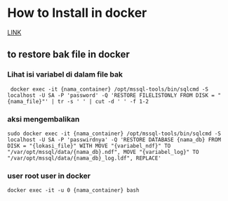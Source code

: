 # How to Install in docker
 [LINK](https://hub.docker.com/r/microsoft/mssql-server)

## to restore bak file in docker

### Lihat isi variabel di dalam file bak 
	 docker exec -it {nama_container} /opt/mssql-tools/bin/sqlcmd -S localhost -U SA -P 'password' -Q 'RESTORE FILELISTONLY FROM DISK = "{nama_file}"' | tr -s ' ' | cut -d ' ' -f 1-2

### aksi mengembalikan 
	sudo docker exec -it {nama_container} /opt/mssql-tools/bin/sqlcmd -S localhost -U SA -P 'passwirdnya' -Q 'RESTORE DATABASE {nama_db} FROM DISK = "{lokasi_file}" WITH MOVE "{variabel_ndf}" TO "/var/opt/mssql/data/{nama_db}.ndf", MOVE "{variabel_log}" TO "/var/opt/mssql/data/{nama_db}_log.ldf", REPLACE'

### user root user in docker 
	docker exec -it -u 0 {nama_container} bash
